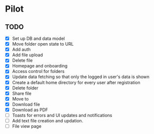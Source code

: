 # Pilot

## TODO

- [x] Set up DB and data model
- [x] Move folder open state to URL
- [x] Add auth
- [x] Add file upload
- [x] Delete file
- [x] Homepage and onboarding
- [x] Access control for folders
- [x] Update data fetching so that only the logged in user's data is shown
- [x] Create a default home directory for every user after registration
- [x] Delete folder
- [x] Share file
- [x] Move to
- [x] Download file
- [x] Download as PDF
- [ ] Toasts for errors and UI updates and notifications
- [ ] Add text file creation and updation.
- [ ] File view page
